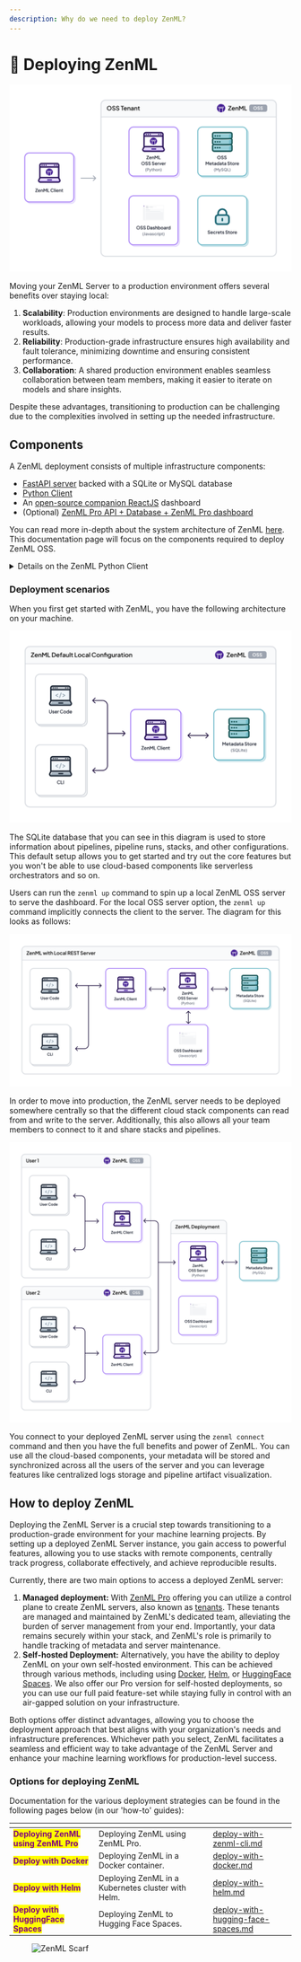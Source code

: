 ```yaml
---
description: Why do we need to deploy ZenML?
---
```


# 🤔 Deploying ZenML

![ZenML OSS server deployment architecture](../../.gitbook/assets/oss_simple_deployment.png)

Moving your ZenML Server to a production environment offers several benefits over staying local:

1. **Scalability**: Production environments are designed to handle large-scale workloads, allowing your models to process more data and deliver faster results.
2. **Reliability**: Production-grade infrastructure ensures high availability and fault tolerance, minimizing downtime and ensuring consistent performance.
3. **Collaboration**: A shared production environment enables seamless collaboration between team members, making it easier to iterate on models and share insights.

Despite these advantages, transitioning to production can be challenging due to the complexities involved in setting up the needed infrastructure.

## Components

A ZenML deployment consists of multiple infrastructure components:

- [FastAPI server](https://github.com/zenml-io/zenml/tree/main/src/zenml/zen_server) backed with a SQLite or MySQL database
- [Python Client](https://github.com/zenml-io/zenml/tree/main/src/zenml)
- An [open-source companion ReactJS](https://github.com/zenml-io/zenml-dashboard) dashboard
- (Optional) [ZenML Pro API + Database + ZenML Pro dashboard](../system-architectures.md)

You can read more in-depth about the system architecture of ZenML [here](../system-architectures.md).
This documentation page will focus on the components required to deploy ZenML OSS.

<details>

<summary>Details on the ZenML Python Client</summary>

The ZenML client is a Python package that you can install on your machine. It
is used to interact with the ZenML server. You can install it using the `pip`
command as outlined [here](../installation.md).

This Python package gives you [the `zenml` command-line interface](https://sdkdocs.zenml.io/latest/cli/) which
you can use to interact with the ZenML server for common tasks like managing
stacks, setting up secrets, and so on. It also gives you the general framework that lets you
[author and deploy pipelines](../../user-guide/starter-guide/README.md) and so forth.

If you want to have more fine-grained control and access to the metadata that
ZenML manages, you can use the Python SDK to access the API. This allows you to
create your own custom automations and scripts and is the most common way teams
access the metadata stored in the ZenML server. The full documentation for the
Python SDK can be found [here](https://sdkdocs.zenml.io/latest/). The full HTTP
[API documentation](../../reference/api-reference.md) can also be found by adding the 
`/doc` suffix to the URL when accessing your deployed ZenML server.

</details>

### Deployment scenarios

When you first get started with ZenML, you have the following architecture on your machine.

![ZenML default local configuration](../../.gitbook/assets/Scenario1.png)

The SQLite database that you can see in this diagram is used to store
information about pipelines, pipeline runs, stacks, and other configurations.
This default setup allows you to get started and try out the core features but
you won't be able to use cloud-based components like serverless orchestrators
and so on.

Users can run the `zenml up` command to spin up a local ZenML OSS server to serve the
dashboard. For the local OSS server option, the `zenml up` command implicitly
connects the client to the server. The diagram for this looks as follows:

![ZenML with a local ZenML OSS Server](../../.gitbook/assets/Scenario2.png)

In order to move into production, the ZenML server needs to be deployed somewhere centrally so that the different cloud stack components can read from and write to the server. Additionally, this also allows all your team members to connect to it and share stacks and pipelines.

![ZenML centrally deployed for multiple users](../../.gitbook/assets/Scenario3.2.png)

You connect to your deployed ZenML server using the `zenml connect` command and
then you have the full benefits and power of ZenML. You can use all the
cloud-based components, your metadata will be stored and synchronized across all
the users of the server and you can leverage features like centralized logs
storage and pipeline artifact visualization.

## How to deploy ZenML

Deploying the ZenML Server is a crucial step towards transitioning to a production-grade environment for your machine learning projects. By setting up a deployed ZenML Server instance, you gain access to powerful features, allowing you to use stacks with remote components, centrally track progress, collaborate effectively, and achieve reproducible results.

Currently, there are two main options to access a deployed ZenML server:

1. **Managed deployment:** With [ZenML Pro](../zenml-pro/README.md) offering you can utilize a control plane to create ZenML servers, also known as [tenants](../zenml-pro/tenants.md). These tenants are managed and maintained by ZenML's dedicated team, alleviating the burden of server management from your end. Importantly, your data remains securely within your stack, and ZenML's role is primarily to handle tracking of metadata and server maintenance.
2. **Self-hosted Deployment:** Alternatively, you have the ability to deploy ZenML on your own self-hosted environment. This can be achieved through various methods, including using [Docker](./deploy-with-docker.md), [Helm](./deploy-with-helm.md), or [HuggingFace Spaces](./deploy-using-huggingface-spaces.md). We also offer our Pro version for self-hosted deployments, so you can use our full paid feature-set while staying fully in control with an air-gapped solution on your infrastructure.

Both options offer distinct advantages, allowing you to choose the deployment approach that best aligns with your organization's needs and infrastructure preferences. Whichever path you select, ZenML facilitates a seamless and efficient way to take advantage of the ZenML Server and enhance your machine learning workflows for production-level success.

### Options for deploying ZenML

Documentation for the various deployment strategies can be found in the following pages below (in our 'how-to' guides):

<table data-card-size="large" data-view="cards"><thead><tr><th></th><th></th><th data-hidden></th><th data-hidden data-type="content-ref"></th><th data-hidden data-card-target data-type="content-ref"></th></tr></thead><tbody><tr><td><mark style="color:purple;"><strong>Deploying ZenML using ZenML Pro</strong></mark></td><td>Deploying ZenML using ZenML Pro.</td><td></td><td></td><td><a href="../zenml-pro/README.md">deploy-with-zenml-cli.md</a></td></tr><tr><td><mark style="color:purple;"><strong>Deploy with Docker</strong></mark></td><td>Deploying ZenML in a Docker container.</td><td></td><td></td><td><a href="./deploy-with-docker.md">deploy-with-docker.md</a></td></tr><tr><td><mark style="color:purple;"><strong>Deploy with Helm</strong></mark></td><td>Deploying ZenML in a Kubernetes cluster with Helm.</td><td></td><td></td><td><a href="./deploy-with-helm.md">deploy-with-helm.md</a></td></tr><tr><td><mark style="color:purple;"><strong>Deploy with HuggingFace Spaces</strong></mark></td><td>Deploying ZenML to Hugging Face Spaces.</td><td></td><td></td><td><a href="./deploy-using-huggingface-spaces.md">deploy-with-hugging-face-spaces.md</a></td></tr></tbody></table>

<figure><img src="https://static.scarf.sh/a.png?x-pxid=f0b4f458-0a54-4fcd-aa95-d5ee424815bc" alt="ZenML Scarf"><figcaption></figcaption></figure>
